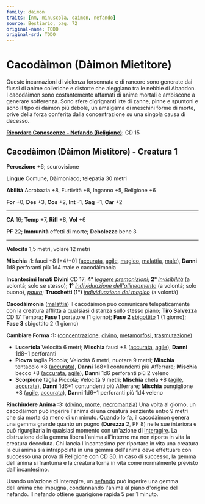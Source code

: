 ```yaml
---
family: dàimon
traits: [nm, minuscola, daimon, nefando]
source: Bestiario, pag. 72
original-name: TODO
original-srd: TODO
---
```


# Cacodàimon (Dàimon Mietitore)

Queste incarnazioni di violenza forsennata e di rancore sono generate dai flussi
di anime colleriche e distorte che aleggiano tra le nebbie di Abaddon. I
cacodàimon sono costantemente affamati di anime mortali e ambiscono a generare
sofferenza. Sono sfere digrignanti irte di zanne, pinne e spuntoni e sono il
tipo di dàimon più debole, un amalgama di meschini forme di morte, prive della
forza conferita dalla concentrazione su una singola causa di decesso.

**[Ricordare Conoscenze - Nefando (Religione)](/azioni/abilita/ricordare-conoscenze)**:
CD 15

## Cacodàimon (Dàimon Mietitore) - Creatura 1

**Percezione** +6; scurovisione

**Lingue** Comune, Dàimoniaco; telepatia 30 metri

**Abilità** Acrobazia +8, Furtività +8, Inganno +5, Religione +6

**For** +0, **Des** +3, **Cos** +2, **Int** -1, **Sag** +1, **Car** +2

---

**CA** 16; **Temp** +7, **Rifl** +8, **Vol** +6

**PF** 22; **Immunità** effetti di morte; **Debolezze** bene 3

---

**Velocità** 1,5 metri, volare 12 metri

**Mischia** :1: fauci +8 \[+4/+0] ([accurata](/tratti/accurata),
[agile](/tratti/agile), [magico](/tratti/magico), [malattia](/tratti/malattia),
[male](/tratti/male)), **Danni** 1d8 perforanti più 1d4 male e cacodàimonia

**Incantesimi Innati Divini** CD 17; **4°**
_[leggere premonizioni](/incantesimi/leggere-premonizioni)_; **2°**
_[invisibilità](/incantesimi/invisibilita)_ (a volontà; solo se stesso); **1°**
_[individuazione dell'allineamento](/incantesimi/individuazione-dellallineamento)_
(a volontà; solo buono), _[paura](/incantesimi/paura)_; **Trucchetti (1°)**
_[individuazione del magico](/incantesimi/individuazione-del-magico)_ (a
volontà)

**Cacodàimonia** ([malattia](/tratti/malattia)) Il cacodàimon può comunicare
telepaticamente con la creatura afflitta a qualsiasi distanza sullo stesso
piano; **Tiro Salvezza** CD 17 Tempra; **Fase 1** portatore (1 giorno); **Fase
2** [sbigottito](/condizioni/sbigottito) 1 (1 giorno); **Fase 3** sbigottito 2
(1 giorno)

**Cambiare Forma** :1: ([concentrazione](/tratti/concentrazione),
[divino](/tratti/divino), [metamorfosi](/tratti/metamorfosi),
[trasmutazione](/tratti/trasmutazione))

- **Lucertola** Velocità 6 metri; **Mischia** fauci +8
  ([accurata](/tratti/accurata), [agile](/tratti/agile)), **Danni** 1d8+1
  perforanti
- **Piovra** taglia Piccola; Velocità 6 metri, nuotare 9 metri; **Mischia**
  tentacolo +8 ([accurata](/tratti/accurata)), **Danni** 1d8+1 contundenti più
  Afferrare; **Mischia** becco +8 ([accurata](/tratti/accurata),
  [agile](/tratti/agile)), **Danni** 1d6 perforanti più 2 veleno
- **Scorpione** taglia Piccola; Velocità 9 metri; **Mischia** chela +8
  ([agile](/tratti/agile), [accurata](/tratti/accurata)), **Danni** 1d6+1
  contundenti più Afferrare; **Mischia** pungiglione +8 ([agile](/tratti/agile),
  [accurata](/tratti/accurata)), **Danni** 1d6+1 perforanti più 1d4 veleno

**Rinchiudere Anima** :3: ([divino](/tratti/divino), [morte](/tratti/morte),
[necromanzia](/tratti/necromanzia)) Una volta al giorno, un cacodàimon può
ingerire l'anima di una creatura senziente entro 9 metri che sia morta da meno
di un minuto. Quando lo fa, il cacodàimon genera una gemma grande quanto un
pugno (**Durezza** 2, PF 8) nelle sue interiora e può rigurgitarla in qualsiasi
momento con un'azione di [Interagire](/azioni/base/interagire). La distruzione
della gemma libera l'anima all'interno ma non riporta in vita la creatura
deceduta. Chi lancia l'incantesimo per riportare in vita una creatura la cui
anima sia intrappolata in una gemma dell'anima deve effettuare con successo una
prova di Religione con CD 30. ln caso di successo, la gemma dell'anima si
frantuma e la creatura torna in vita come normalmente previsto dall'incantesimo.

Usando un'azione di Interagire, un [nefando](/tratti/nefando) può ingerire una
gemma dell'anima che impugna, condannando l'anima al piano d'origine del
nefando. Il nefando ottiene guarigione rapida 5 per 1 minuto.
